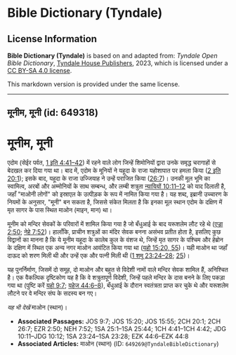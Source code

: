 # Bible Dictionary (Tyndale)

## License Information

**Bible Dictionary (Tyndale)** is based on and adapted from: _Tyndale Open Bible Dictionary_, [Tyndale House Publishers](https://tyndaleopenresources.com/), 2023, which is licensed under a [CC BY-SA 4.0 license](https://creativecommons.org/licenses/by-sa/4.0/legalcode.en).

This markdown version is provided under the same license.



--------------------------------

## मूनीम, मूनी (id: 649318)

मूनीम, मूनी
===========

एदोम (सेईर पर्वत, [1 इति 4:41–42](https://ref.ly/1Chr4:41-1Chr4:42)) में रहने वाले लोग जिन्हें शिमोनियों द्वारा उनके समृद्ध चरागाहों से बेदखल कर दिया गया था। बाद में, एदोम के मूनियों ने यहूदा के राजा यहोशापात पर हमला किया ([2 इति 20:1](https://ref.ly/2Chr20:1)); इसके बाद, यहूदा के राजा उज्जियाह ने उन्हें पराजित किया ([26:7](https://ref.ly/2Chr26:7))। उनकी मूल भूमि का स्वामित्व, अरबों और अम्मोनियों के साथ सम्बन्ध, और लम्बी शत्रुता [न्यायियों 10:11–12](https://ref.ly/Judg10:11-Judg10:12) को याद दिलाती है, जहाँ "माओनी लोगों" को इस्राएल के उत्पीड़क के रूप में नामित किया गया है। यह शब्द, इब्रानी उच्चारण के नियमों के अनुसार, "मूनी" बन सकता है, जिससे संकेत मिलता है कि इनका मूल स्थान एदोम के दक्षिण में मृत सागर के पास स्थित माओन (माइन, मान) था।

मूनीम को मन्दिर सेवकों के परिवारों में शामिल किया गया है जो बँधुआई के बाद यरूशलेम लौट रहे थे ([एज्रा 2:50](https://ref.ly/Ezra2:50); [नेहे 7:52](https://ref.ly/Neh7:52))। हालाँकि, प्राचीन शत्रुओं का मंदिर सेवक बनना असंभव प्रतीत होता है, इसलिए कुछ विद्वानों का मानना है कि ये मूनीम यहूदा के कालेब कुल के वंशज थे, जिन्हें मृत सागर के पश्चिम और हेब्रोन के दक्षिण में स्थित एक अन्य नगर माओन आवंटित किया गया था ([यहो 15:20, 55](https://ref.ly/Josh15:20,Josh15:55))। यही माओन था जहाँ दाऊद को शरण मिली थी और उन्हें एक और पत्नी मिली थी ([1 शमू 23:24–28](https://ref.ly/1Sam23:24-1Sam23:28); [25](https://ref.ly/1Sam25:1-1Sam25:44))।

यह पुनर्निर्माण, जिसमें दो समूह, दो माओन और बहुत से विदेशी नामों वाले मन्दिर सेवक शामिल हैं, अनिश्चित है। एक वैकल्पिक दृष्टिकोण यह है कि वे शत्रुतापूर्ण विदेशी, जिन्हें पहले मन्दिर के दास बनने के लिए पकड़ा गया था (पुष्टि करें [यहो 9:7](https://ref.ly/Josh9:7); [यहेज 44:6–8](https://ref.ly/Ezek44:6-Ezek44:8)), बँधुआई के दौरान स्वतंत्रता प्राप्त कर चुके थे और यरूशलेम लौटने पर वे मन्दिर संघ के सदस्य बन गए।

*यह भी देखें* माओन (स्थान)।

* **Associated Passages:** JOS 9:7; JOS 15:20; JOS 15:55; 2CH 20:1; 2CH 26:7; EZR 2:50; NEH 7:52; 1SA 25:1–1SA 25:44; 1CH 4:41–1CH 4:42; JDG 10:11–JDG 10:12; 1SA 23:24–1SA 23:28; EZK 44:6–EZK 44:8
* **Associated Articles:** माओन (स्थान) (ID: `649269@TyndaleBibleDictionary`)

